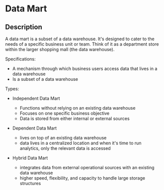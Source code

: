 # Data Mart

## Description

A data mart is a subset of a data warehouse. It's designed to cater to the needs of a specific business unit or team. Think of it as a department store within the larger shopping mall (the data warehouse).

Specifications:

- A mechanism through which business users access data that lives in a data warehouse
- Is a subset of a data warehouse

Types:

- Independent Data Mart

   - Functions without relying on an existing data warehouse
   - Focuses on one specific business objective
   - Data is stored from either internal or external sources

- Dependent Data Mart

   - lives on top of an existing data warehouse
   - data lives in a centralized location and when it's time to run analytics, only the relevant data is accessed

- Hybrid Data Mart

   - integrates data from external operational sources with an existing data warehouse
   - higher speed, flexibility, and capacity to handle large storage structures
